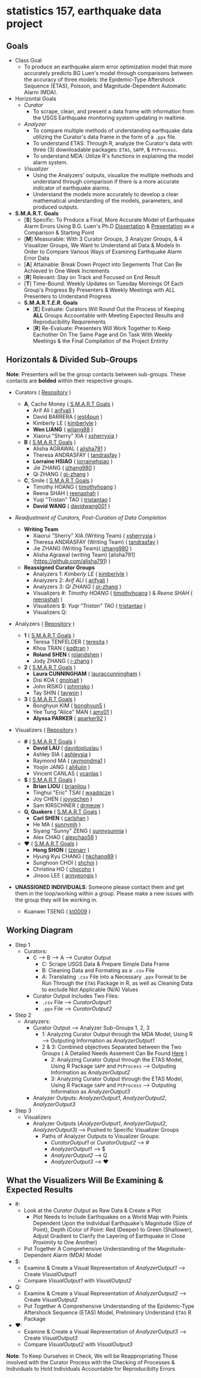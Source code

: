 statistics 157, earthquake data project
=====

Goals
-----
  - Class Goal
    - To produce an earthquake alarm error optimization model that more accurately predicts BG Luen's model through comparisons between the accuracy of three models: the Epidemic-Type Aftershock Sequence (ETAS), Poisson, and Magnitude-Dependent Automatic Alarm (MDA).
  - Horizontal Goals
    - _Curator_
      - To scrape, clean, and present a data frame with information from the USGS Earthquake monitoring system updating in realtime.
    - _Analyzer_
      - To compare multiple methods of understanding earthquake data utilizing the Curator's data frame in the form of a `.ppx` file.
      - To understand ETAS: Through R, analyze the Curator's data with three (3) downloadable packages: `ETAS`, `SAPP`, & `PtProcess`.
      - To understand MDA: Utilize R's functions in explaining the model alarm system.
    - _Visualizer_
      - Using the Analyzers' outputs, visualize the multiple methods and understand through comparison if there is a more accurate indicator of earthquake alarms.
      - Understand the models more accurately to develop a clear mathematical understanding of the models, parameters, and produced outputs.  
  - **S.M.A.R.T. Goals**
    - [**S**] Specific: To Produce a Final, More Accurate Model of Earthquake Alarm Errors Using B.G. Luen's Ph.D [Dissertation](https://github.com/j-zhang/analyzers/blob/master/resources/luen_paper.pdf) & [Presentation](http://www.stat.berkeley.edu/%7Ebradluen/slides.pdf) as a Comparison & Starting Point
    - [**M**] Measurable: With 3 Curator Groups, 3 Analyzer Groups, & 4 Visualizer Groups, We Want to Understand all Data & Models In Order to Compare Various Ways of Examinng Earthquake Alarm Error Data
    - [**A**] Attainable: Break Down Project into Segements That Can Be Achieved In One Week Increments
    - [**R**] Relevant: Stay on Track and Focused on End Result
    - [**T**] Time-Bound: Weekly Updates on Tuesday Mornings Of Each Group's Progress By Presenters & Weekly Meetings with _ALL_ Presenters to Understand Progress
    - **S.M.A.R.T._E_._R_. Goals**
      - [**E**] Evaluate: Curators Will Round Out the Process of Keeping **ALL** Groups Accountable with Meeting Expected Results and Reproducibility Requirements
      - [**R**] Re-Evaluate: Presenters Will Work Together to Keep Eachother On The Same Page and On Task With Weekly Meetings & the Final Compilation of the Project Entirity

Horizontals & Divided Sub-Groups
-----
**Note**: Presenters will be the group contacts between sub-groups.  These contacts are **bolded** within their respective groups.
- Curators ( [Resository](https://github.com/stat157/data-curators) )
  - **A**, Cache Money ( [S.M.A.R.T Goals](https://github.com/wliang88/Earthquake-Curators/blob/master/README.md) )
    - Arif Ali                ( [arifyali](https://github.com/arifyali) )
    - David BARRERA           ( [jest4pun](https://github.com/jest4pun) )
    - Kimberly LE             ( [kimberlyle](https://github.com/kimberlyle) )
    - **Wen LIANG**               ( [wliang88](https://github.com/wliang88) )
    - Xiaorui "Sherry" XIA    ( [xsherryxia](https://github.com/xsherryxia) )
  - **B** ( [S.M.A.R.T Goals](https://github.com/stat157/presenters/issues/10) )
    - Alisha AGRAWAL          ( [alisha791](https://github.com/alisha791) )
    - Theresa ANDRASFAY       ( [tandrasfay](https://github.com/tandrasfay) )
    - **Lorraine HSIAO**          ( [lorrainehsiao](https://github.com/lorrainehsiao) )
    - Jie ZHANG               ( [jzhang980](https://github.com/jzhang980) )
    - Qi ZHANG                ( [qi-zhang](https://github.com/qi-zhang) )
  - **C**, Smile ( [S.M.A.R.T Goals](https://github.com/stat157/background/issues/25) )
    - Timothy HOANG           ( [timothyhoang](https://github.com/timothyhoang) )
    - Reena SHAH              ( [reenashah](https://github.com/reenashah) )
    - Yuqi "Tristan" TAO                ( [tristantao](https://github.com/tristantao) )
    - **David WANG**              ( [davidwang001](https://github.com/davidwang001) )

- _Readjustment of Curators, Post-Curation of Data Completion_
  - **Writing Team**
    - Xiaorui "Sherry" XIA (Writing Team)    ( [xsherryxia](https://github.com/xsherryxia) )
    - Theresa ANDRASFAY (Writing Team) ( [tandrasfay](https://github.com/tandrasfay) )
    - Jie ZHANG (Writing Team)( [jzhang980](https://github.com/jzhang980) )
    - Alisha Agrawal (writing Team) [alisha791] (https://github.com/alisha791) )
  - **Reassigned Curator Groups**
    - Analyzers 1: _Kimberly LE_      ( [kimberlyle](https://github.com/kimberlyle) )
    - Analyzers 2: _Arif ALI_         ( [arifyali](https://github.com/arifyali) )
    - Analyzers 3: _Qi ZHANG_         ( [qi-zhang](https://github.com/qi-zhang) )
    - Visualizers #: _Timothy HOANG_    ( [timothyhoang](https://github.com/timothyhoang) ) &  _Reena SHAH_       ( [reenashah](https://github.com/reenashah) )
    - Visualizers $: _Yuqi "Tristan" TAO_ ( [tristantao](https://github.com/tristantao) )
    - Visualizers Q: 

- Analyzers ( [Repository](https://github.com/stat157/analyzers) )
  - **1**  ( [S.M.A.R.T Goals](https://github.com/stat157/background/issues/13) )
    - Teresa TENFELDER        ( [teresita](https://github.com/teresita) )
    - Khoa TRAN               ( [kqdtran](https://github.com/kqdtran) )
    - **Roland SHEN**              ( [rolandshen](https://github.com/rolandshen) )
    - Jody ZHANG              ( [j-zhang](https://github.com/j-zhang) )
  - **2** ( [S.M.A.R.T Goals](https://github.com/stat157/background/issues/24) )
    - **Laura CUNNINGHAM**        ( [lauraccunningham](https://github.com/lauraccunningham) )
    - Disi KOA                ( [gnolnait](https://github.com/gnolnait) )
    - John RISKO              ( [johnrisko](https://github.com/johnrisko) )
    - Tay SHIN                ( [taywon](https://github.com/taywon) )
  - **3** ( [S.M.A.R.T Goals](https://github.com/stat157/background/issues/23) )
    - Bonghyun KIM            ( [bonghyun5](https://github.com/bonghyun5) )
    - Yee Tung "Alice" MAN    ( [amx01](https://github.com/amx01) )
    - **Alyssa PARKER**           ( [aparker92](https://github.com/aparker92) )

- Visualizers ( [Repository](https://github.com/stat157/visualizers) )
  - **#**  ( [S.M.A.R.T Goals]() )
    - **David LAU**               ( [davidopluslau](https://github.com/davidopluslau) )
    - Ashley SIA              ( [ashleysia](https://github.com/ashleysia) )
    - Raymond MA              ( [raymondma1](https://github.com/raymondma1) )
    - Yoojin JANG             ( [all4ujin](https://github.com/all4ujin) )
    - Vincent CANLAS          ( [vcanlas](https://github.com/vcanlas) )
  - **$** ( [S.M.A.R.T Goals](https://github.com/joyyqchen/EarthquakeProject.Team-Chen.Kirschner.Liou.Tsai) )
    - **Brian LIOU**              ( [brianliou](https://github.com/brianliou) )
    - Tinghui "Eric" TSAI     ( [wxadqcze](https://github.com/wxadqcze) )
    - Joy CHEN                ( [joyyqchen](https://github.com/joyyqchen) )
    - Sam KIRSCHNER           ( [drmeow](https://github.com/drmeow) )
  - **Q, Quakers** ( [S.M.A.R.T Goals](https://github.com/SunnySunnia/TheQuakers/blob/master/README.md) )
    - **Carl SHEN**               ( [carlshan](https://github.com/carlshan) )
    - He MA                   ( [sunnymh](https://github.com/sunnymh) )
    - Siyang "Sunny" ZENG     ( [sunnysunnia](https://github.com/sunnysunnia) )
    - Alex CHAO               ( [alexchao56](https://github.com/alexchao56) )
  - **❤** ( [S.M.A.R.T Goals](https://github.com/stat157/background/issues/22) )
    - **Hong SHON**               ( [tzenarr](https://github.com/tzenarr) )
    - Hyung Kyu CHANG         ( [hkchang89](https://github.com/hkchang89) )
    - Sunghoon CHOI           ( [shchoi](https://github.com/schoi) )
    - Christina HO            ( [chocoho](https://github.com/chocoho) )
    - Jinsoo LEE              ( [annyeongjs](https://github.com/annyeongjs) )

- **UNASSIGNED INDIVIDUALS**: Someone please contact them and get them in the loop/working within a group.  Please make a new issues with the group they will be working in.
    - Kuanwei TSENG           ( [kt0009](https://github.com/kt0009) )

Working Diagram
-----
- Step 1
  - Curators:
      - C --> B --> A --> Curator Output
        - C: Scrape USGS Data & Prepare Simple Data Frame
        - B: Cleaning Data and Formating as a `.csv` File
        - A: Translating `.csv` File into a Necessary `.ppx` Format to be Run Through the `ETAS` Package in R, as well as Cleaning Data to exclude Not Applicable (N/A) Values
      - Curator Output Includes Two Files: 
        - `.csv` File --> _CuratorOutput1_
        - `.ppx` File --> _CuratorOutput2_
- Step 2
  - Analyzers:
      - Curator Output --> Analyzer Sub-Groups 1, 2, 3
        - 1: Analyzing Curator Output through the MDA Model, Using R --> Outputing Information as _AnalyzerOutput1_
        - 2 & 3: Combined objectives Separated between the Two Groups ( A Detailed Needs Assement Can Be Found [Here](https://github.com/stat157/background/issues/26) )
          - 2: Analyzing Curator Output through the ETAS Model, Using R Package `SAPP` and `PtProcess` --> Outputing Information as _AnalyzerOutput2_
          - 3: Analyzing Curator Output through the ETAS Model, Using R Package `SAPP` and `PtProcess` --> Outputing Information as _AnalyzerOutput3_
      - Analyzer Outputs: _AnalyzerOutput1_, _AnalyzerOutput2_, _AnalyzerOutput3_
- Step 3
  - Visualizers
      - Analyzer Outputs (_AnalyzerOutput1_, _AnalyzerOutput2_, _AnalyzerOutput3_) --> Pushed to Specific Visualizer Groups
        - Paths of Analyzer Outputs to Visualizer Groups:
          - _CuratorOutput1_ or _CuratorOutput2_ --> #
          - _AnalyzerOutput1_ --> $ 
          - _AnalyzerOutput2_ --> Q
          - _AnalyzerOutput3_ --> ❤

What the Visualizers Will Be Examining & Expected Results
-----
  - #: 
    - Look at the _Curator Output_ as Raw Data & Create a Plot
      - Plot Needs to Include Earthquakes on a World Map with Points Dependent Upon the Individual Earthquake's Magnitude (Size of Point), Depth (Color of Point: Red (Deeper) to Green (Shallower), Adjust Gradient to Clarify the Layering of Earthquake in Close Proximity to One Another)
    - Put Together A Comprehensive Understanding of the Magnitude-Dependent Alarm (MDA) Model
  - $: 
    - Examine & Create a Visual Representation of _AnalyzerOutput1_ --> Create _VisualOutput1_
    - Compare _VisualOutput1_ with _VisualOutput2_
  - Q: 
    - Examine & Create a Visual Representation of _AnalyzerOutput2_ --> Create _VisualOutput2_
    - Put Together A Comprehensive Understanding of the Epidemic-Type Aftershock Sequence (ETAS) Model, Preliminary Understand `ETAS` R Package
  - ❤: 
    - Examine & Create a Visual Representation of _AnalyzerOutput3_ --> Create _VisualOutput3_
    - Compare _VisualOutput2_ with _VisualOutput3_

**Note**: To Keep Ourselves in Check, We will be Reappropriating Those involved with the Curator Process with the Checking of Processes & Individuals to Hold Individuals Accountable for Reproducibilty Errors
